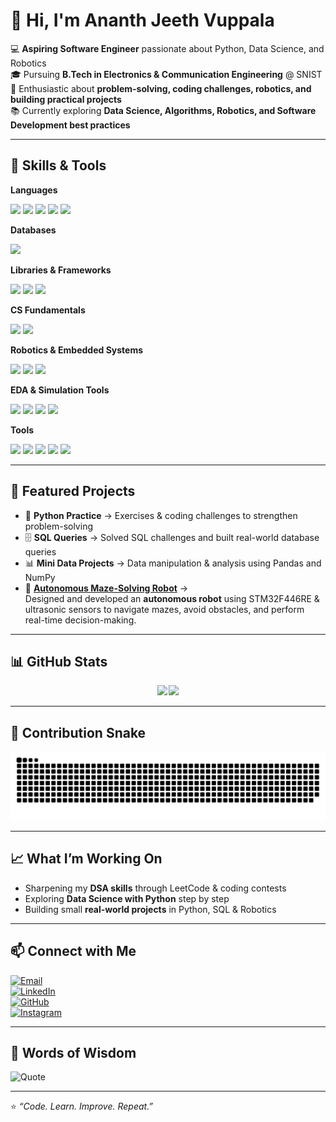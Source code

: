 # 👋 Hi, I'm Ananth Jeeth Vuppala  

💻 **Aspiring Software Engineer** passionate about Python, Data Science, and Robotics  
🎓 Pursuing **B.Tech in Electronics & Communication Engineering** @ SNIST  
🚀 Enthusiastic about **problem-solving, coding challenges, robotics, and building practical projects**  
📚 Currently exploring **Data Science, Algorithms, Robotics, and Software Development best practices**  

---

## 🔧 Skills & Tools  

**Languages**  
<p>
  <img src="https://img.shields.io/badge/Python-3776AB?style=for-the-badge&logo=python&logoColor=white"/>
  <img src="https://img.shields.io/badge/SQL-003B57?style=for-the-badge&logo=database&logoColor=white"/>
  <img src="https://img.shields.io/badge/C-A8B9CC?style=for-the-badge&logo=c&logoColor=black"/>
  <img src="https://img.shields.io/badge/Embedded%20C-008000?style=for-the-badge&logo=c&logoColor=white"/>
  <img src="https://img.shields.io/badge/MicroPython-2B2728?style=for-the-badge&logo=micropython&logoColor=white"/>
</p>

**Databases**  
<p>
  <img src="https://img.shields.io/badge/MySQL-005C84?style=for-the-badge&logo=mysql&logoColor=white"/>
</p>

**Libraries & Frameworks**  
<p>
  <img src="https://img.shields.io/badge/NumPy-013243?style=for-the-badge&logo=numpy&logoColor=white"/>
  <img src="https://img.shields.io/badge/Pandas-150458?style=for-the-badge&logo=pandas&logoColor=white"/>
  <img src="https://img.shields.io/badge/Matplotlib-003B57?style=for-the-badge&logo=plotly&logoColor=white"/>
</p>

**CS Fundamentals**  
<p>
  <img src="https://img.shields.io/badge/Data%20Structures%20%26%20Algorithms-02569B?style=for-the-badge&logo=dependabot&logoColor=white"/>
  <img src="https://img.shields.io/badge/Object%20Oriented%20Programming-FF6F00?style=for-the-badge&logo=googletagmanager&logoColor=white"/>
</p>

**Robotics & Embedded Systems**  
<p>
  <img src="https://img.shields.io/badge/Arduino-00979D?style=for-the-badge&logo=arduino&logoColor=white"/>
  <img src="https://img.shields.io/badge/Raspberry%20Pi-A22846?style=for-the-badge&logo=raspberrypi&logoColor=white"/>
  <img src="https://img.shields.io/badge/STM32-03234B?style=for-the-badge&logo=stmicroelectronics&logoColor=white"/>
</p>

**EDA & Simulation Tools**  
<p>
  <img src="https://img.shields.io/badge/Xilinx%20Vivado-B70000?style=for-the-badge&logo=xilinx&logoColor=white"/>
  <img src="https://img.shields.io/badge/Cadence%20Virtuoso-CA1F26?style=for-the-badge&logo=cadence&logoColor=white"/>
  <img src="https://img.shields.io/badge/Proteus-1B72BE?style=for-the-badge&logo=proteus&logoColor=white"/>
  <img src="https://img.shields.io/badge/STM32CubeIDE-0A8ED9?style=for-the-badge&logo=stmicroelectronics&logoColor=white"/>
</p>

**Tools**  
<p>
  <img src="https://img.shields.io/badge/Git-F05032?style=for-the-badge&logo=git&logoColor=white"/>
  <img src="https://img.shields.io/badge/VS%20Code-007ACC?style=for-the-badge&logo=visualstudiocode&logoColor=white"/>
  <img src="https://img.shields.io/badge/Jupyter-F37626?style=for-the-badge&logo=jupyter&logoColor=white"/>
  <img src="https://img.shields.io/badge/Adobe%20Photoshop-31A8FF?style=for-the-badge&logo=adobephotoshop&logoColor=white"/>
  <img src="https://img.shields.io/badge/Adobe%20Illustrator-FF9A00?style=for-the-badge&logo=adobeillustrator&logoColor=white"/>
</p>     

---

## 📌 Featured Projects  
- 🐍 **Python Practice** → Exercises & coding challenges to strengthen problem-solving  
- 🗄️ **SQL Queries** → Solved SQL challenges and built real-world database queries  
- 📊 **Mini Data Projects** → Data manipulation & analysis using Pandas and NumPy  
- 🤖 **[Autonomous Maze-Solving Robot](https://github.com/your-username/maze-solving-robot)** →  
  Designed and developed an **autonomous robot** using STM32F446RE & ultrasonic sensors to navigate mazes, avoid obstacles, and perform real-time decision-making.  

---

## 📊 GitHub Stats

<div style="display: flex; flex-wrap: wrap; justify-content: center; gap: 2px;">
  <div>
    <picture>
      <source 
        srcset="https://github-readme-stats.vercel.app/api?username=ananthjeethvuppala&show_icons=true&theme=dark" 
        media="(prefers-color-scheme: dark)" />
      <source 
        srcset="https://github-readme-stats.vercel.app/api?username=ananthjeethvuppala&show_icons=true&theme=default" 
        media="(prefers-color-scheme: light)" />
      <img src="https://github-readme-stats.vercel.app/api?username=ananthjeethvuppala&show_icons=true" height="160" />
    </picture>
  </div>

  <div>
    <picture>
      <source 
        srcset="https://github-readme-streak-stats.herokuapp.com?user=ananthjeethvuppala&theme=dark" 
        media="(prefers-color-scheme: dark)" />
      <source 
        srcset="https://github-readme-streak-stats.herokuapp.com?user=ananthjeethvuppala&theme=default" 
        media="(prefers-color-scheme: light)" />
      <img src="https://github-readme-streak-stats.herokuapp.com?user=ananthjeethvuppala" height="160" />
    </picture>
  </div>
</div>

---

## 🐍 Contribution Snake
<p align="center">
  <picture>
    <source media="(prefers-color-scheme: dark)" srcset="https://github.com/Platane/snk/raw/output/github-contribution-grid-snake-dark.svg" />
    <source media="(prefers-color-scheme: light)" srcset="https://github.com/Platane/snk/raw/output/github-contribution-grid-snake.svg" />
    <img alt="github contribution grid snake animation" src="https://github.com/Platane/snk/raw/output/github-contribution-grid-snake.svg" />
  </picture>
</p>

---

## 📈 What I’m Working On  
- Sharpening my **DSA skills** through LeetCode & coding contests  
- Exploring **Data Science with Python** step by step  
- Building small **real-world projects** in Python, SQL & Robotics  

---

## 📫 Connect with Me  

[![Email](https://img.shields.io/badge/Email-ananthjeeth%40gmail.com-red?style=for-the-badge&logo=gmail&logoColor=white)](mailto:ananthjeeth@gmail.com)  
[![LinkedIn](https://img.shields.io/badge/LinkedIn-Ananth%20Jeeth%20Vuppala-blue?style=for-the-badge&logo=linkedin&logoColor=white)](https://www.linkedin.com/in/ananth-jeeth-vuppala-8bb499334/)  
[![GitHub](https://img.shields.io/badge/GitHub-ananthjeethvuppala-black?style=for-the-badge&logo=github&logoColor=white)](https://github.com/ananthjeethvuppala)  
[![Instagram](https://img.shields.io/badge/Instagram-ananthjeeth__vuppala-E4405F?style=for-the-badge&logo=instagram&logoColor=white)](https://instagram.com/ananthjeeth_vuppala)      

---

## 🔖 Words of Wisdom  

<p>
  <picture>
    <source 
      srcset="https://quotes-github-readme.vercel.app/api?theme=dark&type=vertical" 
      media="(prefers-color-scheme: dark)" />
    <source 
      srcset="https://quotes-github-readme.vercel.app/api?theme=light&type=vertical" 
      media="(prefers-color-scheme: light)" />
    <img src="https://quotes-github-readme.vercel.app/api?type=vertical" alt="Quote" />
  </picture>
</p>

---

⭐️ *“Code. Learn. Improve. Repeat.”*  
